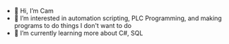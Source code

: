 - 👋 Hi, I’m Cam
- 👀 I’m interested in automation scripting, PLC Programming, and making programs to do things I don't want to do
- 🌱 I’m currently learning more about C#, SQL

<!---
Camgibso/Camgibso is a ✨ special ✨ repository because its `README.md` (this file) appears on your GitHub profile.
You can click the Preview link to take a look at your changes.
--->
